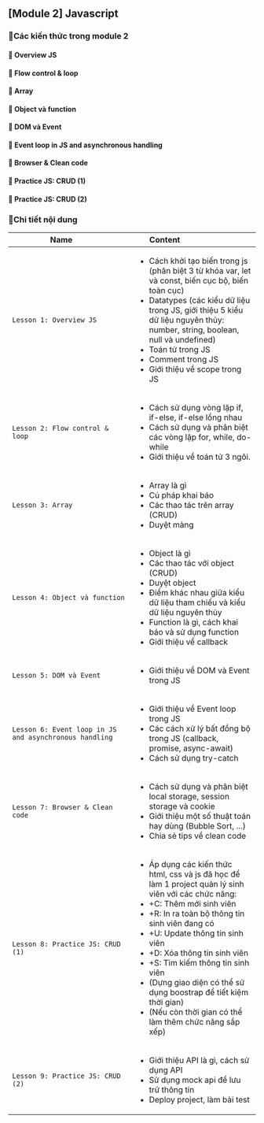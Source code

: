## [Module 2] Javascript


### :book:Các kiến thức trong module 2

#### :small_blue_diamond: Overview JS
#### :small_blue_diamond: Flow control & loop
#### :small_blue_diamond: Array
#### :small_blue_diamond: Object và function
#### :small_blue_diamond: DOM và Event
#### :small_blue_diamond: Event loop in JS and asynchronous handling
#### :small_blue_diamond: Browser & Clean code
#### :small_blue_diamond: Practice JS: CRUD (1)
#### :small_blue_diamond: Practice JS: CRUD (2)

### :pencil:Chi tiết nội dung 

| <div style="width:200px">Name</div> | <div style="width:50%">Content<div>                           |
| ----------------------------------| ----------------------------------|
| `Lesson 1: Overview JS`      | <ul><li>Cách khởi tạo biến trong js (phân biệt 3 từ khóa var, let và const, biến cục bộ, biến toàn cục)</li><li>Datatypes (các kiểu dữ liệu trong JS, giới thiệu 5 kiểu dữ liệu nguyên thủy: number, string, boolean, null và undefined)</li><li>Toán tử trong JS</li><li>Comment trong JS</li><li>Giới thiệu về scope trong JS</li></ul> |
| `Lesson 2: Flow control & loop`      | <ul><li>Cách sử dụng vòng lặp if, if-else, if-else lồng nhau</li><li>Cách sử dụng và phân biệt các vòng lặp for, while, do-while</li><li>Giới thiệu về toán tử 3 ngôi.</li></ul> |
| `Lesson 3: Array`      | <ul><li>Array là gì</li><li>Cú pháp khai báo</li><li>Các thao tác trên array (CRUD)</li><li>Duyệt mảng</li></ul> |
| `Lesson 4: Object và function`      | <ul><li>Object là gì</li><li>Các thao tác với object (CRUD)</li><li>Duyệt object</li><li>Điểm khác nhau giữa kiểu dữ liệu tham chiếu và kiểu dữ liệu nguyên thủy</li><li>Function là gì, cách khai báo và sử dụng function</li><li>Giới thiệu về callback</li></ul> |
| `Lesson 5: DOM và Event`      | <ul><li>Giới thiệu về DOM và Event trong JS</li></ul> |
| `Lesson 6: Event loop in JS and asynchronous handling`      | <ul><li>Giới thiệu về Event loop trong JS</li><li>Các cách xử lý bất đồng bộ trong JS (callback, promise, async-await)</li><li>Cách sử dụng try-catch</li></ul> |
| `Lesson 7: Browser & Clean code`      | <ul><li>Cách sử dụng và phân biệt local storage, session storage và cookie</li><li>Giới thiệu một số thuật toán hay dùng (Bubble Sort, ...)</li><li>Chia sẻ tips về clean code</li></ul> |
| `Lesson 8: Practice JS: CRUD (1)`      | <ul><li>Áp dụng các kiến thức html, css và js đã học để làm 1 project quản lý sinh viên với các chức năng:</li><li>+C: Thêm mới sinh viên</li><li>+R: In ra toàn bộ thông tin sinh viên đang có</li><li>+U: Update thông tin sinh viên</li><li>+D: Xóa thông tin sinh viên</li><li>+S: Tìm kiếm thông tin sinh viên</li><li>(Dựng giao diện có thể sử dụng boostrap để tiết kiệm thời gian)</li><li>(Nếu còn thời gian có thể làm thêm chức năng sắp xếp)</li></ul> |
| `Lesson 9: Practice JS: CRUD (2)`      | <ul><li>Giới thiệu API là gì, cách sử dụng API</li><li>Sử dụng mock api để lưu trữ thông tin</li><li>Deploy project, làm bài test</li></ul> |
